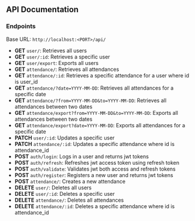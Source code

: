 ## API Documentation
### Endpoints
Base URL: `http://localhost:<PORT>/api/`
* **GET** `user/`: Retrieves all users
* **GET** `user/:id`: Retrieves a specific user
* **GET** `user/export`: Exports all users
* **GET** `attendance/`: Retrieves all attendances
* **GET** `attendance/:id`: Retrieves a specific attendance for a user where id is user_id
* **GET** `attendance/?date=YYYY-MM-DD`: Retrieves all attendances for a specific date
* **GET** `attendance/?from=YYYY-MM-DD&to=YYYY-MM-DD`: Retrieves all attendances between two dates
* **GET** `attendance/export?from=YYYY-MM-DD&to=YYYY-MM-DD`: Exports all attendances between two dates
* **GET** `attendance/export?date=YYYY-MM-DD`: Exports all attendances for a specific date
* **PATCH** `user/:id`: Updates a specific user
* **PATCH** `attendance/:id`: Updates a specific attendance where id is attendance_id
* **POST** `auth/login`: Logs in a user and returns jwt tokens 
* **POST** `auth/refresh`: Refreshes jwt access token using refresh token
* **POST** `auth/validate`: Validates jwt both access and refresh tokens
* **POST** `auth/register`: Registers a new user and returns jwt tokens 
* **POST** `attendance/`: Creates a new attendance
* **DELETE** `user/`: Deletes all users
* **DELETE** `user/:id`: Deletes a specific user
* **DELETE** `attendance/`: Deletes all attendances
* **DELETE** `attendance/:id`: Deletes a specific attendance where id is attendance_id